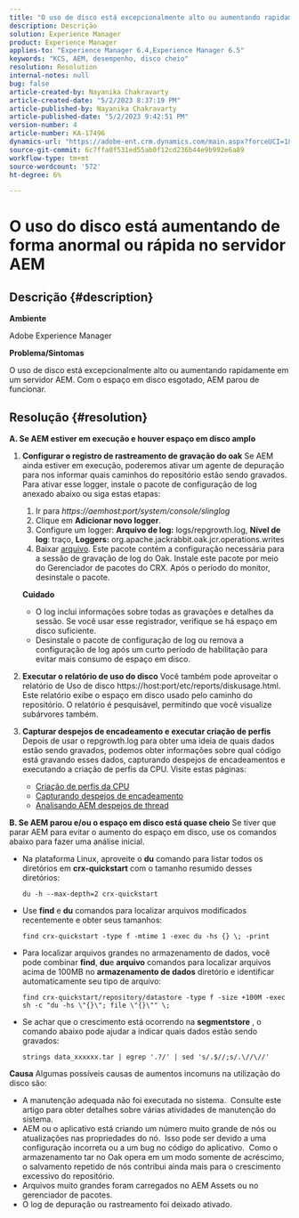 ```yaml
---
title: "O uso de disco está excepcionalmente alto ou aumentando rapidamente no AEM Server"
description: Descrição
solution: Experience Manager
product: Experience Manager
applies-to: "Experience Manager 6.4,Experience Manager 6.5"
keywords: "KCS, AEM, desempenho, disco cheio"
resolution: Resolution
internal-notes: null
bug: false
article-created-by: Nayanika Chakravarty
article-created-date: "5/2/2023 8:37:19 PM"
article-published-by: Nayanika Chakravarty
article-published-date: "5/2/2023 9:42:51 PM"
version-number: 4
article-number: KA-17496
dynamics-url: "https://adobe-ent.crm.dynamics.com/main.aspx?forceUCI=1&pagetype=entityrecord&etn=knowledgearticle&id=104d8e1f-29e9-ed11-a7c6-6045bd006268"
source-git-commit: 6c7ffa0f531ed55ab0f12cd236b44e9b992e6a89
workflow-type: tm+mt
source-wordcount: '572'
ht-degree: 6%

---
```


# O uso do disco está aumentando de forma anormal ou rápida no servidor AEM

## Descrição {#description}


<b>Ambiente</b>

Adobe Experience Manager

<b>Problema/Sintomas</b>

O uso de disco está excepcionalmente alto ou aumentando rapidamente em um servidor AEM. Com o espaço em disco esgotado, AEM parou de funcionar.




## Resolução {#resolution}

<b>A. Se AEM estiver em execução e houver espaço em disco amplo</b>
1. <b>Configurar o registro de rastreamento de gravação do oak</b>    Se AEM ainda estiver em execução, poderemos ativar um agente de depuração para nos informar quais caminhos do repositório estão sendo gravados. Para ativar esse logger, instale o pacote de configuração de log anexado abaixo ou siga estas etapas:

   1. Ir para *https://aemhost:port/system/console/slinglog*
   2. Clique em <b>Adicionar novo logger</b>.
   3. Configure um logger: <b>Arquivo de log:</b> logs/repgrowth.log, <b>Nível de log</b>: traço, <b>Loggers:</b> org.apache.jackrabbit.oak.jcr.operations.writes
   4. Baixar [arquivo](https://helpx.adobe.com/content/dam/help/en/experience-manager/kb/analyze-unusual-repository-growth/jcr:content/main-pars/download/log_repository_growth-1.zip).        Este pacote contém a configuração necessária para a sessão de gravação de log do Oak. Instale este pacote por meio do Gerenciador de pacotes do CRX. Após o período do monitor, desinstale o pacote.

   <b>Cuidado</b>

   - O log inclui informações sobre todas as gravações e detalhes da sessão. Se você usar esse registrador, verifique se há espaço em disco suficiente.
   - Desinstale o pacote de configuração de log ou remova a configuração de log após um curto período de habilitação para evitar mais consumo de espaço em disco.
2. <b>Executar o relatório de uso do disco</b>    Você também pode aproveitar o relatório de Uso de disco https://host:port/etc/reports/diskusage.html. Este relatório exibe o espaço em disco usado pelo caminho do repositório. O relatório é pesquisável, permitindo que você visualize subárvores também.
3. <b>Capturar despejos de encadeamento e executar criação de perfis</b>    Depois de usar o repgrowth.log para obter uma ideia de quais dados estão sendo gravados, podemos obter informações sobre qual código está gravando esses dados, capturando despejos de encadeamentos e executando a criação de perfis da CPU. Visite estas páginas:

   - [Criação de perfis da CPU](https://experienceleague.adobe.com/docs/experience-cloud-kcs/kbarticles/KA-17499.html?lang=pt-BR)
   - [Capturando despejos de encadeamento](https://experienceleague.adobe.com/docs/experience-cloud-kcs/kbarticles/KA-17452.html?lang=pt-BR)
   - [Analisando AEM despejos de thread](https://experienceleague.adobe.com/docs/experience-cloud-kcs/kbarticles/KA-16458.html?lang=pt-BR)

<b>B. Se AEM parou e/ou o espaço em disco está quase cheio</b>
Se tiver que parar AEM para evitar o aumento do espaço em disco, use os comandos abaixo para fazer uma análise inicial.

- Na plataforma Linux, aproveite o <b>du</b> comando para listar todos os diretórios em <b>crx-quickstart</b> com o tamanho resumido desses diretórios:<br>

   ```
   du -h --max-depth=2 crx-quickstart
   ```

- Use <b>find</b> e <b>du</b> comandos para localizar arquivos modificados recentemente e obter seus tamanhos:

   ```
   find crx-quickstart -type f -mtime 1 -exec du -hs {} \; -print
   ```

- Para localizar arquivos grandes no armazenamento de dados, você pode combinar <b>find</b>, <b>du</b>e <b>arquivo</b> comandos para localizar arquivos acima de 100MB no <b>armazenamento de dados</b> diretório e identificar automaticamente seu tipo de arquivo:

   ```
   find crx-quickstart/repository/datastore -type f -size +100M -exec sh -c "du -hs \"{}\"; file \"{}\"" \;
   ```

- Se achar que o crescimento está ocorrendo na <b>segmentstore</b> , o comando abaixo pode ajudar a indicar quais dados estão sendo gravados:

   ```
   strings data_xxxxxx.tar | egrep '.?/' | sed 's/.$//;s/.\//\//'
   ```

<b>Causa</b>
Algumas possíveis causas de aumentos incomuns na utilização do disco são:

- A manutenção adequada não foi executada no sistema.  Consulte este artigo para obter detalhes sobre várias atividades de manutenção do sistema.
- AEM ou o aplicativo está criando um número muito grande de nós ou atualizações nas propriedades do nó.  Isso pode ser devido a uma configuração incorreta ou a um bug no código do aplicativo.  Como o armazenamento tar no Oak opera em um modo somente de acréscimo, o salvamento repetido de nós contribui ainda mais para o crescimento excessivo do repositório.
- Arquivos muito grandes foram carregados no AEM Assets ou no gerenciador de pacotes.
- O log de depuração ou rastreamento foi deixado ativado.

